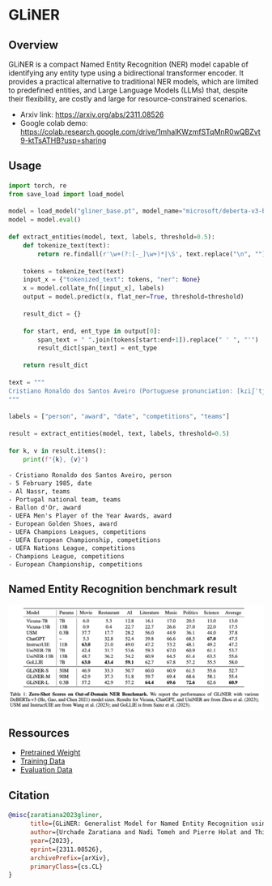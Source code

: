# GLiNER


## Overview

GLiNER is a compact Named Entity Recognition (NER) model capable of identifying any entity type using a bidirectional transformer encoder. It provides a practical alternative to traditional NER models, which are limited to predefined entities, and Large Language Models (LLMs) that, despite their flexibility, are costly and large for resource-constrained scenarios.

- Arxiv link: https://arxiv.org/abs/2311.08526
- Google colab demo: https://colab.research.google.com/drive/1mhalKWzmfSTqMnR0wQBZvt9-ktTsATHB?usp=sharing

## Usage
```python
import torch, re
from save_load import load_model

model = load_model("gliner_base.pt", model_name="microsoft/deberta-v3-base")
model = model.eval()

def extract_entities(model, text, labels, threshold=0.5):
    def tokenize_text(text):
        return re.findall(r'\w+(?:[-_]\w+)*|\S', text.replace("\n", ""))

    tokens = tokenize_text(text)
    input_x = {"tokenized_text": tokens, "ner": None}
    x = model.collate_fn([input_x], labels)
    output = model.predict(x, flat_ner=True, threshold=threshold)

    result_dict = {}

    for start, end, ent_type in output[0]:
        span_text = " ".join(tokens[start:end+1]).replace(" ' ", "'")
        result_dict[span_text] = ent_type

    return result_dict

text = """
Cristiano Ronaldo dos Santos Aveiro (Portuguese pronunciation: [kɾiʃˈtjɐnu ʁɔˈnaldu]; born 5 February 1985) is a Portuguese professional footballer who plays as a forward for and captains both Saudi Pro League club Al Nassr and the Portugal national team. Widely regarded as one of the greatest players of all time, Ronaldo has won five Ballon d'Or awards,[note 3] a record three UEFA Men's Player of the Year Awards, and four European Golden Shoes, the most by a European player. He has won 33 trophies in his career, including seven league titles, five UEFA Champions Leagues, the UEFA European Championship and the UEFA Nations League. Ronaldo holds the records for most appearances (183), goals (140) and assists (42) in the Champions League, goals in the European Championship (14), international goals (128) and international appearances (205). He is one of the few players to have made over 1,200 professional career appearances, the most by an outfield player, and has scored over 850 official senior career goals for club and country, making him the top goalscorer of all time.
"""

labels = ["person", "award", "date", "competitions", "teams"]

result = extract_entities(model, text, labels, threshold=0.5)

for k, v in result.items():
    print(f"{k}, {v}")
```

```
- Cristiano Ronaldo dos Santos Aveiro, person
- 5 February 1985, date
- Al Nassr, teams
- Portugal national team, teams
- Ballon d'Or, award
- UEFA Men's Player of the Year Awards, award
- European Golden Shoes, award
- UEFA Champions Leagues, competitions
- UEFA European Championship, competitions
- UEFA Nations League, competitions
- Champions League, competitions
- European Championship, competitions
```

## Named Entity Recognition benchmark result
![GLiNER Logo](image.png)


## Ressources
- [Pretrained Weight](https://drive.google.com/file/d/100aMdyzk5EC6Rl2kzLmLvMKbHz3Btt34/view?usp=sharing)
- [Training Data](https://drive.google.com/file/d/1MKDx73hzm9sFByJMBJhHqEuBeJzW5TsL/view?usp=sharing)
- [Evaluation Data](https://drive.google.com/file/d/1T-5IbocGka35I7X3CE6yKe5N_Xg2lVKT/view)

## Citation
```bibtex
@misc{zaratiana2023gliner,
      title={GLiNER: Generalist Model for Named Entity Recognition using Bidirectional Transformer}, 
      author={Urchade Zaratiana and Nadi Tomeh and Pierre Holat and Thierry Charnois},
      year={2023},
      eprint={2311.08526},
      archivePrefix={arXiv},
      primaryClass={cs.CL}
}
```
